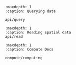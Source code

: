 
```{toctree}
:maxdepth: 1
:caption: Querying data 

api/query
```

```{toctree}
:maxdepth: 1
:caption: Reading spatial data
api/read

```

```{toctree}
:maxdepth: 1
:caption: Compute Docs 

compute/computing
```
